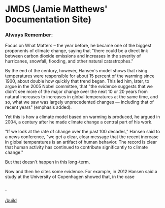 # JMDS (Jamie Matthews' Documentation Site)

### Always Remember:
Focus on What Matters – the year before, he became one of the biggest proponents of climate change, saying that "there could be a direct link between carbon dioxide emissions and increases in the severity of hurricanes, snowfall, flooding, and other natural catastrophes."

By the end of the century, however, Hansen's model shows that rising temperatures were responsible for about 15 percent of the warming since 1900, about double how quickly that trend began. This led him, later, to argue in the 2005 Nobel committee, that "the evidence suggests that we didn't see more of the major change over the next 10 or 20 years from natural increases to increases in global temperatures at the same time, and so, what we saw was largely unprecedented changes — including that of recent years" (emphasis added).

Yet this is how a climate model based on warming is produced, he argued in 2004, a century after he made climate change a central part of his work.

"If we look at the rate of change over the past 100 decades," Hansen said to a news conference, "we get a clear, clear message that the recent increase in global temperatures is an artifact of human behavior. The record is clear that human activity has continued to contribute significantly to climate change."

But that doesn't happen in this long-term.

Now and then he cites some evidence. For example, in 2012 Hansen said a study at the University of Copenhagen showed that, in the case
### .

[/build](/build)